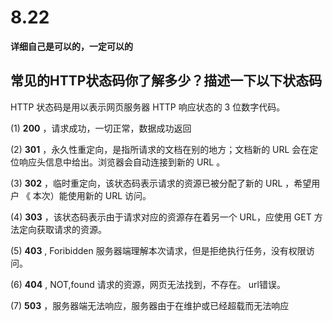 # 8.22

**详细自己是可以的，一定可以的**

## 常见的HTTP状态码你了解多少？描述一下以下状态码



HTTP 状态码是用以表示网页服务器 HTTP 响应状态的 3 位数字代码。

 (1) **200** ，请求成功，一切正常，数据成功返回

 (2) **301** ，永久性重定向，是指所请求的文档在别的地方；文档新的 URL 会在定位响应头信息中给出。浏览器会自动连接到新的 URL 。

(3) **302** ，临时重定向，该状态码表示请求的资源已被分配了新的 URL ，希望用户 《 本次）能使用新的 URL 访问。 

 (4) **303** ，该状态码表示由于请求对应的资源存在着另一个 URL，应使用 GET 方法定向获取请求的资源。 

(5) **403** , Foribidden 服务器端理解本次请求，但是拒绝执行任务，没有权限访问。 

(6) **404** , NOT,found 请求的资源，网页无法找到，不存在。 url错误。

(7) **503** ，服务器端无法响应，服务器由于在维护或已经超载而无法响应

